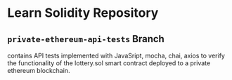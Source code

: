 # Learn Solidity Repository

## `private-ethereum-api-tests` Branch
contains API tests implemented with JavaSript, mocha, chai, axios to verify the functionality of the lottery.sol smart contract deployed to a private ethereum blockchain.